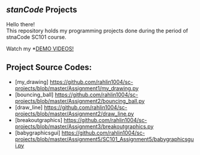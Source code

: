 ## *stanCode* Projects
Hello there!\
This repository holds my programming projects done during the period of stnaCode SC101 course.

Watch my *[DEMO VIDEOS!](https://drive.google.com/drive/folders/1Gi3bn9qPW_gR0ISyGzVPLd5Bztdvd7rF?fbclid=IwAR36BW3v_bHn-Idsh-0_ROSWLwrXOzoervZId25OOzH2LX4b6FCGDfULdDg)

## Project Source Codes:
* [my_drawing] https://github.com/rahlin1004/sc-projects/blob/master/Assignment1/my_drawing.py
* [bouncing_ball] https://github.com/rahlin1004/sc-projects/blob/master/Assignment2/bouncing_ball.py
* [draw_line] https://github.com/rahlin1004/sc-projects/blob/master/Assignment2/draw_line.py
* [breakoutgraphics] https://github.com/rahlin1004/sc-projects/blob/master/Assignment3/breakoutgraphics.py
* [babygraphicsgui] https://github.com/rahlin1004/sc-projects/blob/master/Assignment5/SC101_Assignment5/babygraphicsgui.py
